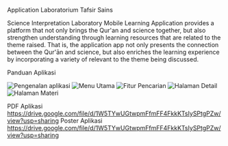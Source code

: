 Application Laboratorium Tafsir Sains

Science Interpretation Laboratory Mobile Learning Application
provides a platform that not only
brings the Qur'an and science together, but also
strengthen understanding through learning resources
that are related to the theme raised. That is, the application
app not only presents the connection between the Qur'ān
and science, but also enriches the
learning experience by incorporating a variety of
relevant to the theme being discussed.



Panduan Aplikasi 

![Pengenalan aplikasi](https://github.com/Haidarbagir30/Tafsirsainsapp/assets/77045915/0eb2b05c-ceaa-438b-ae0f-ecdb81fe74f0)  ![Menu Utama](https://github.com/Haidarbagir30/Tafsirsainsapp/assets/77045915/afe22159-7939-43a0-9a20-cd28c3b31748) ![Fitur Pencarian](https://github.com/Haidarbagir30/Tafsirsainsapp/assets/77045915/5931b4cd-f0f6-43c1-878a-1a0b8841c285)  ![Halaman Detail](https://github.com/Haidarbagir30/Tafsirsainsapp/assets/77045915/687f43b8-90ab-4dae-9c03-186fc6aad87c) ![Halaman Materi](https://github.com/Haidarbagir30/Tafsirsainsapp/assets/77045915/8d0c81f6-8d72-4da6-ade0-b0f7a03b07e1)

PDF Aplikasi
https://drive.google.com/file/d/1W5TYwUGtwpmFfmFF4FkkKTsIySPtgPZw/view?usp=sharing
Poster Aplikasi
https://drive.google.com/file/d/1W5TYwUGtwpmFfmFF4FkkKTsIySPtgPZw/view?usp=sharing
